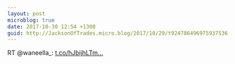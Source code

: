 ```yaml
---
layout: post
microblog: true
date: 2017-10-30 12:54 +1300
guid: http://JacksonOfTrades.micro.blog/2017/10/29/t924786496975937536.html
---
```

RT @waneella_: [t.co/hJbijhLTm...](https://t.co/hJbijhLTm7)

